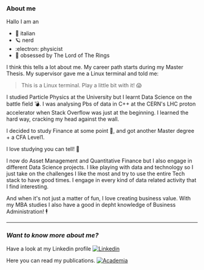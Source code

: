 ### About me

Hallo I am an 
- 🍕 italian 
- 🪐 nerd
- :electron: physicist
- 💍 obsessed by The Lord of The Rings

I think this tells a lot about me. My career path starts during my Master Thesis. My supervisor gave me a Linux terminal and told me:
> This is a Linux terminal. Play a little bit with it! 😱

I studied Particle Physics at the University but I learnt Data Science on the battle field 💣. I was analysing Pbs of data  in C++ at the CERN's LHC proton accelerator when Stack Overflow was just at the beginning. I learned the hard way, cracking my head against the wall.

I decided to study Finance at some point 💸, and got another Master degree + a CFA Level1. 

I love studying you can tell! 📖

I now do Asset Management and Quantitative Finance but I also engage in different Data Science projects. I like playing with data and technology so I just take on the challenges I like the most and try to use the entire Tech stack to have good times. I engage in every kind of data related activity that I find interesting.

And when it's not just a matter of fun, I love creating business value. With my MBA studies I also have a good in depht knowledge of Business Administration! 🕴️ 

***

### **_Want to know more about me?_**

Have a look at my Linkedin profile [![Linkedin](https://img.shields.io/badge/-Linkedin-blue?logo=linkedin)](https://www.linkedin.com/in/giulio-cornelio-grossi/)

Here you can read my publications. [![Academia](https://img.shields.io/static/v1?label=Academia&message=Publications&color=orange&logo=academia)](https://independent.academia.edu/GiulioCornelioGrossi)


<!--
**gcgrossi/gcgrossi** is a ✨ _special_ ✨ repository because its `README.md` (this file) appears on your GitHub profile.

Here are some ideas to get you started:

- 🔭 I’m currently working on ...
- 🌱 I’m currently learning ...
- 👯 I’m looking to collaborate on ...
- 🤔 I’m looking for help with ...
- 💬 Ask me about ...
- 📫 How to reach me: ...
- 😄 Pronouns: ...
- ⚡ Fun fact: ...
-->
